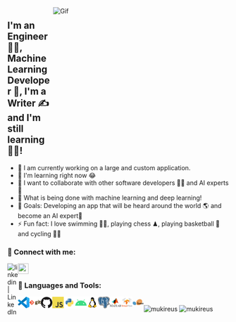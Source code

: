 

<img align="right" alt="Gif" src="https://media1.giphy.com/media/zMukICnMEZmSf8zvXd/giphy.gif?" width="400" height="320" />


## I'm an Engineer 👨‍💻, Machine Learning Developer 🚀, I'm a Writer ✍ and I'm still learning 👨‍🎓!
- 🔭 I am currently working on a large and custom application.
- 🌱 I'm learning right now 😂
- 👯 I want to collaborate with other software developers 👩‍💻 and AI experts 🎨
- 🤔 What is being done with machine learning and deep learning!
- 🥅 Goals: Developing an app that will be heard around the world 🌎 and become an AI expert🤖
- ⚡ Fun fact: I love swimming 🏊‍♀️, playing chess ♟, playing basketball 🏀 and cycling 🚴‍♀️

### 📩 Connect with me:

[<img align="left" alt="linkedin | LinkedIn" width="24px" src="https://raw.githubusercontent.com/peterthehan/peterthehan/master/assets/linkedin.svg" />][linkedin]
[<img align="left" height="24" width="24" src="https://cdn.jsdelivr.net/npm/simple-icons@v4/icons/gmail.svg" />][gmail]

<br />

[linkedin]: https://www.linkedin.com/in/faik-mermer-2698261ab/
[gmail]: mailto:faikmermer123@gmail.com

### 🔧 Languages and Tools:

[<img align="left" alt="Visual Studio Code" width="26px" src="https://raw.githubusercontent.com/github/explore/80688e429a7d4ef2fca1e82350fe8e3517d3494d/topics/visual-studio-code/visual-studio-code.png" />][vsCode]
[<img align="left" alt="Git" width="26px" src="https://raw.githubusercontent.com/github/explore/80688e429a7d4ef2fca1e82350fe8e3517d3494d/topics/git/git.png" />][git]
[<img align="left" alt="GitHub" width="26px" src="https://raw.githubusercontent.com/github/explore/78df643247d429f6cc873026c0622819ad797942/topics/github/github.png" />][github]
[<img align="left" alt="Javascript" width="26px" src="https://raw.githubusercontent.com/github/explore/cebd63002168a05a6a642f309227eefeccd92950/topics/javascript/javascript.png" />][javascript]
[<img align="left" alt="Python" width="26px" src="https://raw.githubusercontent.com/github/explore/cebd63002168a05a6a642f309227eefeccd92950/topics/python/python.png" />][python]
[<img align="left" alt="Android" width="26px" src="https://raw.githubusercontent.com/github/explore/80688e429a7d4ef2fca1e82350fe8e3517d3494d/topics/android/android.png" />][android]
[<img align="left" alt="Linux" width="26px" src="https://raw.githubusercontent.com/github/explore/cebd63002168a05a6a642f309227eefeccd92950/topics/linux/linux.png" />][linux]
[<img align="left" alt="Postgresql" width="26px" src="https://raw.githubusercontent.com/github/explore/cebd63002168a05a6a642f309227eefeccd92950/topics/postgresql/postgresql.png" />][postgresql]
[<img align="left" alt="Matlab" width="26px" src="https://raw.githubusercontent.com/github/explore/cebd63002168a05a6a642f309227eefeccd92950/topics/matlab/matlab.png" />][matlab]
[<img align="left" alt="Tensorflow" width="26px" src="https://raw.githubusercontent.com/github/explore/cebd63002168a05a6a642f309227eefeccd92950/topics/tensorflow/tensorflow.png" />][tensorflow]
[<img align="left" alt="Scikit-learn" width="26px" src="https://raw.githubusercontent.com/github/explore/cebd63002168a05a6a642f309227eefeccd92950/topics/scikit-learn/scikit-learn.png" />][scikit-learn]

<br />

[javascript]: https://www.javascript.com/
[vsCode]: https://code.visualstudio.com/
[git]: https://git-scm.com/
[android]: https://www.android.com/
[github]: https://github.com/IbrahimTalha0
[python]: https://www.python.org/
[linux]: https://www.linux.org/
[postgresql]: https://www.postgresql.org/
[tensorflow]: https://www.tensorflow.org/
[scikit-learn]: https://scikit-learn.org/stable/
[matlab]: https://www.mathworks.com/products/matlab.html/

<img height="180em" align="center" src="https://github-readme-stats.vercel.app/api?username=faikmermer&show_icons=true&locale=en&theme=algolia&include_all_commits=true&count_private=true" alt="mukireus"/>
  <img height="180em" align="center" src="https://github-readme-stats.vercel.app/api/top-langs?username=faikmermer&show_icons=true&locale=en&layout=compact&langs_count=8&theme=algolia" alt="mukireus"/>
